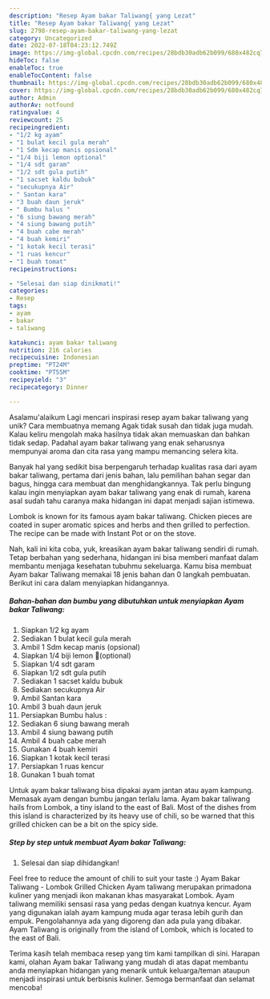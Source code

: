 ```yaml
---
description: "Resep Ayam bakar Taliwang{ yang Lezat"
title: "Resep Ayam bakar Taliwang{ yang Lezat"
slug: 2798-resep-ayam-bakar-taliwang-yang-lezat
category: Uncategorized
date: 2022-07-18T04:23:12.749Z
image: https://img-global.cpcdn.com/recipes/28bdb30adb62b099/680x482cq70/ayam-bakar-taliwang-foto-resep-utama.jpg
hideToc: false
enableToc: true
enableTocContent: false
thumbnail: https://img-global.cpcdn.com/recipes/28bdb30adb62b099/680x482cq70/ayam-bakar-taliwang-foto-resep-utama.jpg
cover: https://img-global.cpcdn.com/recipes/28bdb30adb62b099/680x482cq70/ayam-bakar-taliwang-foto-resep-utama.jpg
author: Admin
authorAv: notfound
ratingvalue: 4
reviewcount: 25
recipeingredient:
- "1/2 kg ayam"
- "1 bulat kecil gula merah"
- "1 Sdm kecap manis opsional"
- "1/4 biji lemon optional"
- "1/4 sdt garam"
- "1/2 sdt gula putih"
- "1 sacset kaldu bubuk"
- "secukupnya Air"
- " Santan kara"
- "3 buah daun jeruk"
- " Bumbu halus "
- "6 siung bawang merah"
- "4 siung bawang putih"
- "4 buah cabe merah"
- "4 buah kemiri"
- "1 kotak kecil terasi"
- "1 ruas kencur"
- "1 buah tomat"
recipeinstructions:

- "Selesai dan siap dinikmati!"
categories:
- Resep
tags:
- ayam
- bakar
- taliwang

katakunci: ayam bakar taliwang 
nutrition: 216 calories
recipecuisine: Indonesian
preptime: "PT24M"
cooktime: "PT55M"
recipeyield: "3"
recipecategory: Dinner

---
```



Asalamu'alaikum Lagi mencari inspirasi resep ayam bakar taliwang yang unik? Cara membuatnya memang Agak tidak susah dan tidak juga mudah. Kalau keliru mengolah maka hasilnya tidak akan memuaskan dan bahkan tidak sedap. Padahal ayam bakar taliwang yang enak seharusnya mempunyai aroma dan cita rasa yang mampu memancing selera kita.


Banyak hal yang sedikit bisa berpengaruh terhadap kualitas rasa dari ayam bakar taliwang, pertama dari jenis bahan, lalu pemilihan bahan segar dan bagus, hingga cara membuat dan menghidangkannya. Tak perlu bingung kalau ingin menyiapkan ayam bakar taliwang yang enak di rumah, karena asal sudah tahu caranya maka hidangan ini dapat menjadi sajian istimewa.

Lombok is known for its famous ayam bakar taliwang. Chicken pieces are coated in super aromatic spices and herbs and then grilled to perfection. The recipe can be made with Instant Pot or on the stove.


Nah, kali ini kita coba, yuk, kreasikan ayam bakar taliwang sendiri di rumah. Tetap berbahan yang sederhana, hidangan ini bisa memberi manfaat dalam membantu menjaga kesehatan tubuhmu sekeluarga. Kamu bisa membuat Ayam bakar Taliwang memakai 18 jenis bahan dan 0 langkah pembuatan. Berikut ini cara dalam menyiapkan hidangannya.

<!--inarticleads1-->

##### Bahan-bahan dan bumbu yang dibutuhkan untuk menyiapkan Ayam bakar Taliwang:

1. Siapkan 1/2 kg ayam
1. Sediakan 1 bulat kecil gula merah
1. Ambil 1 Sdm kecap manis (opsional)
1. Siapkan 1/4 biji lemon 🍋(optional)
1. Siapkan 1/4 sdt garam
1. Siapkan 1/2 sdt gula putih
1. Sediakan 1 sacset kaldu bubuk
1. Sediakan secukupnya Air
1. Ambil  Santan kara
1. Ambil 3 buah daun jeruk
1. Persiapkan  Bumbu halus :
1. Sediakan 6 siung bawang merah
1. Ambil 4 siung bawang putih
1. Ambil 4 buah cabe merah
1. Gunakan 4 buah kemiri
1. Siapkan 1 kotak kecil terasi
1. Persiapkan 1 ruas kencur
1. Gunakan 1 buah tomat


Untuk ayam bakar taliwang bisa dipakai ayam jantan atau ayam kampung. Memasak ayam dengan bumbu jangan terlalu lama. Ayam bakar taliwang hails from Lombok, a tiny island to the east of Bali. Most of the dishes from this island is characterized by its heavy use of chili, so be warned that this grilled chicken can be a bit on the spicy side. 

<!--inarticleads2-->

##### Step by step untuk membuat Ayam bakar Taliwang:


1. Selesai dan siap dihidangkan!

Feel free to reduce the amount of chili to suit your taste :) Ayam Bakar Taliwang - Lombok Grilled Chicken Ayam taliwang merupakan primadona kuliner yang menjadi ikon makanan khas masyarakat Lombok. Ayam taliwang memiliki sensasi rasa yang pedas dengan kuatnya kencur. Ayam yang digunakan ialah ayam kampung muda agar terasa lebih gurih dan empuk. Pengolahannya ada yang digoreng dan ada pula yang dibakar. Ayam Taliwang is originally from the island of Lombok, which is located to the east of Bali. 

Terima kasih telah membaca resep yang tim kami tampilkan di sini. Harapan kami, olahan Ayam bakar Taliwang yang mudah di atas dapat membantu anda menyiapkan hidangan yang menarik untuk keluarga/teman ataupun menjadi inspirasi untuk berbisnis kuliner. Semoga bermanfaat dan selamat mencoba!
